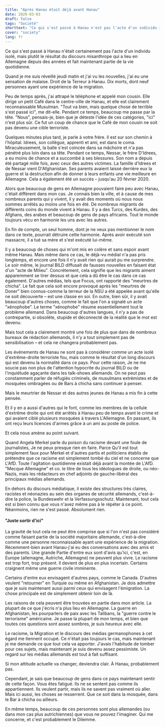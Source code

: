 ```yaml
---
title: "Après Hanau était déjà avant Hanau"
date: 2020-03-03
draft: false
tags: "Société"
shorttext: "Ce qui s'est passé à Hanau n'est pas l'acte d'un individu isolé, mais la réalité vécue pendant des années en Allemagne."
cover: "society"
lang: fr
---
```


Ce qui s'est passé à Hanau n'était certainement pas l'acte d'un individu isolé, mais plutôt le résultat du discours misanthrope qui a lieu en Allemagne depuis des années et fait maintenant partie de la vie quotidienne.

Quand je me suis réveillé jeudi matin et j'ai vu les nouvelles, j'ai eu une sensation de malaise. Droit de la Terreur à Hanau. Dix morts, dont neuf personnes ayant une expérience de la migration.

Peu de temps après, j'ai attrapé le téléphone et appelé mon cousin. Elle dirige un petit Café dans le centre-ville de Hanau, et elle est clairement reconnaissable Musulman. "Tout va bien, mais quelque chose de terrible s'est passé ici", me dit-elle. Pendant ce temps, beaucoup me passe par la tête. "Nous", pensais-je, bien que je déteste l'idée de ces catégories, "ici" n'est plus sûr. Ce fut un coup de chance que le Café de mon cousin ne soit pas devenu une cible terroriste.

Quelques minutes plus tard, je parle à votre frère. Il est sur son chemin à l'hôpital. Idrees, son collègue, apprenti et ami, est dans le coma. Miraculeusement, la balle s'est coincée dans sa mâchoire et n'a pas pénétré plus loin dans sa tête. Pendant ce temps, Nessar, le frère D'Idrees, a eu moins de chance et a succombé à ses blessures. Son nom a depuis été partagé mille fois, avec ceux des autres victimes. La famille d'Idrees et de Nessar vient D'Afghanistan. Ses parents avaient laissé derrière eux la guerre et la destruction afin de donner à leurs enfants une vie meilleure en Allemagne. Cela a également été un succès – jusqu'au 20 février 2020.

Alors que beaucoup de gens en Allemagne pouvaient faire peu avec Hanau, c'était différent dans mon cas. Je connais bien la ville, et à cause de mes nombreux parents qui y vivent, il y avait des moments où nous nous sommes arrêtés au moins une fois en été. De nombreux migrants de différents coins du monde vivent à Hanau. Il y a des Turcs, des Kurdes, des Afghans, des arabes et beaucoup de gens de pays africains. Tout le monde toujours vécu en harmonie les uns avec les autres.

En fin de compte, un seul homme, dont je ne veux pas mentionner le nom dans ce texte, pourrait détruire cette harmonie. Après avoir exécuté son massacre, il a tué sa mère et s'est exécuté lui-même.

Il y a beaucoup de choses qui m'ont mis en colère et sans espoir avant même Hanau. Mais même dans ce cas, le déjà-vu médial n'a pas pris longtemps, et encore une fois il n'y avait rien qui aurait pu me surprendre. Le soir même, le journal BILD diffusait de fausses nouvelles en faisant état d'un "acte de Milieu". Concrètement, cela signifie que les migrants aiment apparemment se tirer dessus et que cela a dû être le cas dans ce cas également. D'autres médias, tels que Focus, ont rapporté des "meurtres de chicha". Le fait que cela soit encore provoqué après les "meurtres de Doner" bien connus-comme la terreur de la NSU a été appelée avant qu'elle ne soit découverte – est une classe en soi. En outre, bien sûr, il y avait beaucoup d'autres choses, comme le fait que l'on a signalé un acte "xénophobe". Le terme "xénophobe" résume essentiellement tout le problème allemand. Dans beaucoup d'autres langues, il n'y a pas de contrepartie, si obsolète, stupide et déconnecté de la réalité que le mot est devenu.

Mais tout cela a clairement montré une fois de plus que dans de nombreux bureaux de rédaction allemands, il n'y a tout simplement pas de sensibilisation – et cela ne changera probablement pas.

Les événements de Hanau ne sont pas à considérer comme un acte isolé d'extrême-droite terroriste fou, mais comme le résultat d'un long discours qui est devenu la normalité dans ce pays. Pour cette raison, Je ne me soucie pas non plus de l'attention hypocrite du journal BILD ou de l'inquiétude agaçante dans les talk-shows allemands. On ne peut pas constamment parler de réfugiés criminels, de musulmans extrémistes et de mosquées ombragées ou de Bars à chicha sans continuer à penser.

Mais le meurtrier de Nessar et des autres jeunes de Hanau a mis fin à cette pensée.

Et il y en a aussi d'autres qui le font, comme les membres de la cellule d'extrême droite qui ont été arrêtés à Hanau peu de temps avant le crime et qui avaient ciblé plusieurs mosquées à travers L'Allemagne. En passant, ils ont reçu leurs licences d'armes grâce à un ami au poste de police.

Et cela nous amène au point suivant.

Quand Angela Merkel parle du poison du racisme devant une foule de journalistes, Je ne peux presque rien en faire. Parce Qu'il est tout simplement faux pour Merkel et d'autres partis et politiciens établis de prétendre que ce racisme est simplement tombé du ciel et ne concerne que L'AfD. Toute l'agitation quotidienne existait déjà avant la montée de L'AfD. "Mecque Allemagne" et co. le titre de tous les idéologues de droite, ou néo-Nazis, mais les rédacteurs en chef adjoints de gauche-libéral des principaux médias allemands.

En dehors du discours médiatique, il existe des structures très claires, racistes et néonazies au sein des organes de sécurité allemands, c'est-à-dire la police, la Bundeswehr et la Verfassungsschutz. Maintenant, tout cela est si bien connu que vous n'avez même pas à le répéter à ce point. Néanmoins, rien ne s'est passé. Absolument rien.

#### "Juste sortir d'ici"

La gravité de tout cela ne peut être comprise que si l'on n'est pas considéré comme faisant partie de la société majoritaire allemande, c'est-à-dire comme une personne reconnaissable ayant une expérience de la migration. Récemment-bien avant Hanau-j'ai eu des conversations avec des amis et des parents. Une grande Partie d'entre eux sont d'avis qu'ici, c'est, en Europe (allemagne, Autriche, Allemagne) ne peuvent plus vivre. Le racisme est trop fort, trop présent. Il devient de plus en plus incertain. Certains craignent même une guerre civile imminente.

Certains d'entre eux envisagent d'autres pays, comme le Canada. D'autres veulent "retourner" en Turquie ou même en Afghanistan. Je dois admettre que je suis maintenant aussi parmi ceux qui envisagent l'émigration. La chose principale est de simplement obtenir loin de là.

Les raisons de cela peuvent être trouvées en partie dans mon article. La plupart de ce que j'écris n'a plus lieu en Allemagne. La guerre en Afghanistan, les pourparlers de paix avec les Talibans, la "guerre contre le terrorisme" américaine. Je passe la plupart de mon temps, et bien que toutes ces questions sont assez sombres, je suis heureux avec elle.

Le racisme, la Migration et le discours des médias germanophones à cet égard me tiennent occupé. Ce n'était pas toujours le cas, mais maintenant je me demande ce que tout cela va apporter. J'avais l'habitude de tomber pour ces sujets, mais maintenant je suis devenu assez pessimiste. Un regard sur les médias allemands est tout à fait suffisant.

Si mon attitude actuelle va changer, deviendra clair. À Hanau, probablement pas.

Cependant, je sais que beaucoup de gens dans ce pays maintenant sentir de cette façon. Vous êtes fatigué. Ils ne se sentent pas comme ils appartiennent. Ils veulent partir, mais ils ne savent pas vraiment où aller. Mais ici aussi, les choses se resserrent. Que ce soit dans la mosquée, dans le Bar à chicha ou ailleurs.

En même temps, beaucoup de ces personnes sont plus allemandes (ou dans mon cas plus autrichiennes) que vous ne pouvez l'imaginer. Qui me concerne, et c'est probablement le Dilemme.
